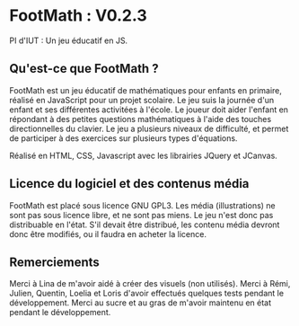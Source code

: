 # FootMath : V0.2.3 
PI d'IUT : Un jeu éducatif en JS.

## Qu'est-ce que FootMath ?
FootMath est un jeu éducatif de mathématiques pour enfants en primaire, réalisé en JavaScript pour un projet scolaire. Le jeu suis la journée d'un enfant et ses différentes activitées à l'école. Le joueur doit aider l'enfant en répondant à des petites questions mathématiques à l'aide des touches directionnelles du clavier. Le jeu a plusieurs niveaux de difficulté, et permet de participer à des exercices sur plusieurs types d'équations.

Réalisé en HTML, CSS, Javascript avec les librairies JQuery et JCanvas.

## Licence du logiciel et des contenus média
FootMath est placé sous licence GNU GPL3. Les média (illustrations) ne sont pas sous licence libre, et ne sont pas miens. Le jeu n'est donc pas distribuable en l'état. S'il devait être distribué, les contenu média devront donc être modifiés, ou il faudra en acheter la licence.

## Remerciements
Merci à Lina de m'avoir aidé à créer des visuels (non utilisés).
Merci à Rémi, Julien, Quentin, Loelia et Loris d'avoir effectués quelques tests pendant le développement.
Merci au sucre et au gras de m'avoir maintenu en état pendant le développement.